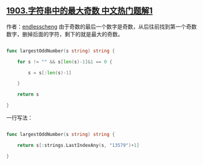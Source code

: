 ## [1903.字符串中的最大奇数 中文热门题解1](https://leetcode.cn/problems/largest-odd-number-in-string/solutions/100000/zhao-zui-hou-yi-ge-qi-shu-wei-zhi-by-end-j98d)

作者：[endlesscheng](https://leetcode.cn/u/endlesscheng)
由于奇数的最后一个数字是奇数，从后往前找到第一个奇数数字，删掉后面的字符，剩下的就是最大的奇数。

```go
func largestOddNumber(s string) string {
	for s != "" && s[len(s)-1]&1 == 0 {
		s = s[:len(s)-1]
	}
	return s
}
```

一行写法：

```go
func largestOddNumber(s string) string {
    return s[:strings.LastIndexAny(s, "13579")+1]
}
```
